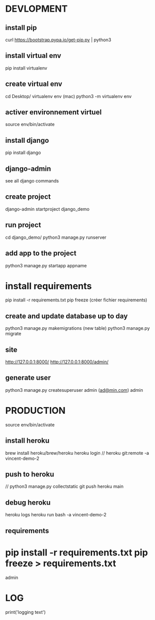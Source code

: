 # DEVLOPMENT

## install pip

curl https://bootstrap.pypa.io/get-pip.py | python3

## install virtual env

pip install virtualenv

## create virtual env

cd Desktop/
virtualenv env
(mac) python3 -m virtualenv env

## activer environnement virtuel

source env/bin/activate

## install django

pip install django

## django-admin

see all django commands

## create project

django-admin startproject django_demo

## run project

cd django_demo/
python3 manage.py runserver

## add app to the project

python3 manage.py startapp appname

# install requirements
pip install -r requirements.txt
pip freeze (créer fichier requirements)

## create and update database up to day

python3 manage.py makemigrations (new table)
python3 manage.py migrate

## site

http://127.0.0.1:8000/
http://127.0.0.1:8000/admin/

## generate user

python3 manage.py createsuperuser
admin (ad@min.com)
admin

# PRODUCTION

source env/bin/activate

## install heroku

brew install heroku/brew/heroku
heroku login
// heroku git:remote -a vincent-demo-2 

## push to heroku

// python3 manage.py collectstatic
git push heroku main

## debug heroku

heroku logs
heroku run bash -a vincent-demo-2

## requirements

pip install -r requirements.txt
pip freeze > requirements.txt
=======
admin 

# LOG
print('logging text')
